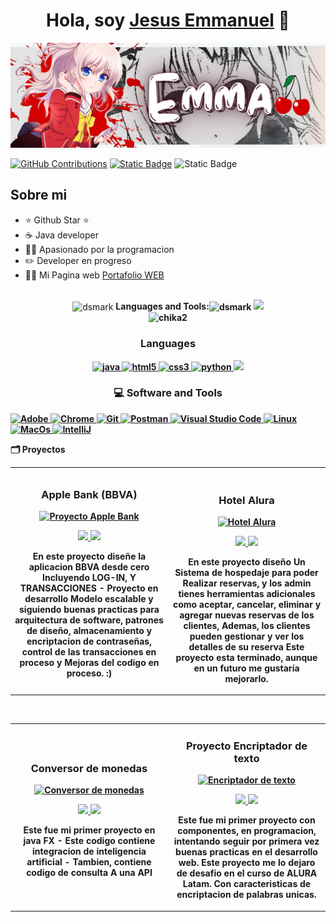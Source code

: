 <div align="center">
<h1 align="center">Hola, soy <a href="">Jesus Emmanuel</a> 👋</h1>
</div>
<img src="BannerEmma.JPG">

[![GitHub Contributions](https://img.shields.io/badge/Contributions-15-green)](https://github.com/ByEmmanuel)
[![Static Badge](https://img.shields.io/badge/Label-Proyecto_En_Desarrollo-green?style=social&logo=Github&logoColor=black&label=ByEmmanuel&color=red&link=https%3A%2F%2Fgithub.com%2FByEmmanuel%2FApp-Banco)](https://github.com/ByEmmanuel/App-Banco)
![Static Badge](https://img.shields.io/badge/Label-Instagram-%23F56040?style=social&logo=Instagram&logoColor=%23F56040&label=Mira%20mi%20perfil&labelColor=whitr&color=green&link=https%3A%2F%2Fwww.instagram.com%2Fscience_emma01%3Figsh%3DMXJtOTZvdzE5OG1ucQ%253D%253D%26utm_source%3Dqr)

## Sobre mi

- ⭐ Github Star ⭐ 
- ☕️ Java developer
- 🏋️‍♀️ Apasionado por la programacion 
- ✏️ Developer en progreso
- 🧑‍🏫 Mi Pagina web [Portafolio WEB](byemmanuel.github.io)
<br>
<div align="center">
 <img alt="dsmark" align="center" height="70px" width="70px" src="https://c.tenor.com/cXlrPENTVkEAAAAi/chika-dance.gif"> <b> Languages and Tools:<img alt="dsmark" align="center" height="70px" width="70px"   
 src="https://c.tenor.com/cXlrPENTVkEAAAAi/chika-dance.gif">
 <img src="https://user-images.githubusercontent.com/73097560/115834477-dbab4500-a447-11eb-908a-139a6edaec5c.gif">
 <br>
 <img alt="chika2" height="100px" width="100px" src="https://c.tenor.com/6jF-Xg5Z11YAAAAi/fujiwara-chika.gif">
  
</div>


<h3 align="center">Languages</h3>
<p align="center">
  <a href="https://www.java.com" target="_blank"> 
    <img src="https://img.shields.io/badge/Java-007396.svg?style=for-the-badge&logo=java&logoColor=white" 
      alt="java"/> 
  </a>
  <a href="https://www.w3.org/html/" target="_blank"> 
    <img src="https://img.shields.io/badge/html-E34F26.svg?style=for-the-badge&logo=html5&logoColor=white"
      alt="html5"/> 
  </a>
  <a href="https://www.w3schools.com/css/" target="_blank">
    <img src="https://img.shields.io/badge/css-1572B6.svg?style=for-the-badge&logo=css3&logoColor=white"
      alt="css3"/>
  </a>
   <a href="https://www.python.org/" target="_blank">
    <img src="https://img.shields.io/badge/Python-python?style=for-the-badge&logo=python&logoColor=%23ECF000&labelColor=white&color=blue&link=www.python.org"
     alt="python"/>
   </a>
	<a href="https://www.mysql.com/" target="_blank">
		<img src="https://img.shields.io/badge/MySQL-a?style=for-the-badge&logo=mySQL&logoColor=black&labelColor=white&color=%233C00FF">
	</a>
</p>


<h3 align="center">💻 Software and Tools</h3>
<p>
    <a href="#">
		<img alt="Adobe" src="https://img.shields.io/badge/Adobe%20-%23FF0000.svg?style=for-the-badge&logo=adobe&logoColor=white">
	</a>
    <a href="#">
		<img alt="Chrome" src="https://img.shields.io/badge/Chrome-3DDC84?style=for-the-badge&logo=google-chrome&logoColor=white">
	</a>
    <a href="#">
		<img alt="Git" src="https://img.shields.io/badge/Git%20-%23F05033.svg?style=for-the-badge&logo=git&logoColor=white">
	</a>
    <a href="#">
		<img alt="Postman" src="https://img.shields.io/badge/Postman-FF6C37?style=for-the-badge&logo=postman&logoColor=white">
	</a>
    <a href="#">
		<img alt="Visual Studio Code" src="https://img.shields.io/badge/Visual%20Studio%20Code-0078d7.svg?style=for-the-badge&logo=visual-studio-code&logoColor=white"> 
    </a>
    <a href="#">
		<img alt="Linux" src="https://img.shields.io/badge/Linux-a?style=for-the-badge&logo=Linux&logoColor=black&labelColor=%2380FF00&color=%23ECFF00">
	</a>
    <a href="#">
		<img alt="MacOs" src="https://img.shields.io/badge/MacOS-a?style=for-the-badge&logo=Apple&logoColor=black&labelColor=white&color=black">
	</a>
    <a href="#">
		<img alt="IntelliJ" src="https://img.shields.io/badge/IntelliJ_IDEA-a?style=for-the-badge&logo=IntelliJ%20IDEA&logoColor=black&labelColor=white&color=blue">
	</a>
</p

<h3 align="center">🗂️ Proyectos</h3>
<table>
<tr>
<td width="50%">
<h3 align="center">Apple Bank (BBVA)</h3>
<div align="center">
<a href="https://github.com/ByEmmanuel/App-Banco" target="_blank">
	<img src="https://i.imgur.com/7CaQXYu.jpg" width="400" alt="Proyecto Apple Bank"></a>
<p>
<a href="https://github.com/ByEmmanuel/App-Banco" target="_blank">
	<img src="https://img.shields.io/badge/CÓDIGO-ff9?style=for-the-badge&logo=github&logoColor=black">
</a>
<a href="Link A Youtube" target="_blank">
	<img src="https://img.shields.io/badge/-Youtube-green?style=for-the-badge&color=fbfc40">
</a>
</p>
<p>En este proyecto diseñe la aplicacion BBVA desde cero <strong>Incluyendo LOG-IN, Y TRANSACCIONES </strong> - Proyecto en desarrollo <strong>Modelo escalable</strong> y siguiendo buenas practicas para arquitectura de software, patrones de diseño, almacenamiento y encriptacion de contraseñas, <italic>control de las transacciones en proceso </italic> y Mejoras del codigo en proceso. :)</p>
</div>
                                                                                      
</td>

<td width="50%">
               <br>
<h3 align="center">Hotel Alura</h3>
<div align="center">                                       
<a href="Link a github" target="_blank">
	<img src="https://i.imgur.com/i3cSodR.png" width="400" alt="Hotel Alura"></a>
<br>
<p>
<a href="Link a github" target="_blank">
<img src="https://img.shields.io/badge/C%C3%93DIGO-80ffaa?style=for-the-badge&logo=github&logoColor=black">
</a>
<a href="Link A Youtube" target="_blank">
<img src="https://img.shields.io/badge/-Youtube-green?style=for-the-badge&color=3fFD7f">
</a>
</p>
</p>En este proyecto diseño <strong>Un Sistema de hospedaje</strong> para poder Realizar reservas, y los admin tienes herramientas adicionales como aceptar, cancelar, eliminar y agregar nuevas reservas de los clientes, <italic> Ademas, los clientes pueden gestionar y ver los detalles de su reserva</italic> Este proyecto esta terminado, aunque en un futuro me gustaría mejorarlo. </p>
</div>                                                             
</table>                                                                                 
</div>
<br>

<table>
<tr>
<td width="50%">
<h3 align="center">Conversor de monedas</h3>
<div align="center">
<a href="https://github.com/ByEmmanuel/Conversor-De-Monedas" target="_blank">
	<img src="https://i.imgur.com/o6rTcYO.png" width="400" alt="Conversor de monedas"></a>
<p>
<a href="https://imgur.com/q6mWTuC" target="_blank">
<img src="https://img.shields.io/badge/CÓDIGO-ff9?style=for-the-badge&logo=github&logoColor=black">
</a>
<a href="Link A youtube" target="_blank">
<img src="https://img.shields.io/badge/-Youtube-green?style=for-the-badge&color=fbfc40">
</a>
</p>
<p>Este fue mi primer proyecto en java FX - <strong>Este codigo contiene integracion de inteligencia artificial</strong> - Tambien, contiene codigo de consulta <strong> A una API </strong> </p>
</div>
                                                                                      
</td>       

<td width="50%">
<h3 align="center">Proyecto Encriptador de texto</h3>
<div align="center">
<a href="https://github.com/ByEmmanuel/EncriptadorDeTexto" target="_blank">
	<img src="https://i.imgur.com/V7fsq8v.png" width="400" alt="Encriptador de texto"></a>
<p>
<a href="https://github.com/ByEmmanuel/EncriptadorDeTexto" target="_blank">
<img src="https://img.shields.io/badge/C%C3%93DIGO-cfaae0?style=for-the-badge&logo=github&logoColor=black">
</a>
<a href="Link A youtube" target="_blank">
<img src="https://img.shields.io/badge/-Youtube-green?style=for-the-badge&color=ff00f4">
</a>
</p>
<p>Este fue mi primer proyecto con componentes, en programacion, intentando seguir por primera vez buenas practicas en el desarrollo web. <strong>Este proyecto me lo dejaro de desafio en el curso de ALURA Latam.</strong> Con caracteristicas de encriptacion de palabras unicas.</p>
</div>
                                                                                      
</td>  
</table>                                                                                 
</div>
<br>
	
